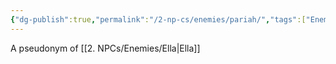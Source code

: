 ```yaml
---
{"dg-publish":true,"permalink":"/2-np-cs/enemies/pariah/","tags":["Enemies"]}
---
```



A pseudonym of [[2. NPCs/Enemies/Ella\|Ella]]  